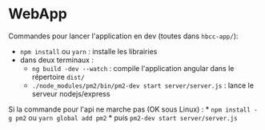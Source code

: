 # WebApp

Commandes pour lancer l'application en dev (toutes dans `hbcc-app/`):
* `npm install` ou `yarn` : installe les librairies
* dans deux terminaux : 
    * `ng build -dev --watch` : compile l'application angular dans le répertoire `dist/`
    * `./node_modules/pm2/bin/pm2-dev start server/server.js` : lance le serveur nodejs/express

Si la commande pour l'api ne marche pas (OK sous Linux) :
    * `npm install -g pm2` ou `yarn global add pm2`
    * puis  `pm2-dev start server/server.js`
